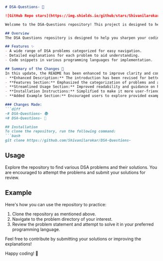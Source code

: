 ```markdown
# DSA-Questions- 📖

![GitHub Repo stars](https://img.shields.io/github/stars/Shivanilarokar/DSA-Questions-) ![GitHub forks](https://img.shields.io/github/forks/Shivanilarokar/DSA-Questions-) ![GitHub issues](https://img.shields.io/github/issues/Shivanilarokar/DSA-Questions-)

Welcome to the DSA-Questions repository! This project is designed to help you practice and enhance your knowledge of Data Structures and Algorithms (DSA). It contains a comprehensive collection of problems along with their solutions, explanations, and insights.

## Overview
The DSA Questions repository is designed to help you sharpen your coding skills through a comprehensive collection of Data Structures and Algorithms problems. Each problem is organized into categories for easy access and learning.

## Features ✨
- A wide range of DSA problems categorized for easy navigation.
- Detailed explanations for each problem to aid understanding.
- Code snippets in various programming languages for implementation.

## Summary of the Changes 📝
In this update, the README has been enhanced to improve clarity and conciseness. The following changes have been made:
- **Enhanced Description:** The introduction has been revised for better engagement.
- **Features Section:** Emphasized the categorization of problems and added details about solutions.
- **Streamlined Usage Section:** Improved readability and guidance on how to explore the repository.
- **Installation Instructions:** Simplified to make it more user-friendly.
- **Added Example Section:** Encouraged users to explore provided examples and contributions.

### Changes Made:
```diff
-# DSA-Questions- 📚
+# DSA-Questions- 📖

## Installation
To clone the repository, run the following command:
```bash
git clone https://github.com/Shivanilarokar/DSA-Questions-
```

## Usage
Explore the repository to find various DSA problems and their solutions. You are encouraged to attempt the problems and submit your solutions for review.

## Example
Here's how you can use the repository to practice:
1. Clone the repository as mentioned above.
2. Navigate to the problem directory of your interest.
3. Review the problem statement and attempt to solve it in your preferred programming language.

Feel free to contribute by submitting your solutions or improving the explanations!

Happy coding! 🚀
```